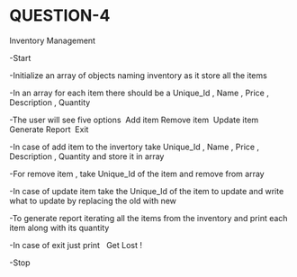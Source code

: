 # QUESTION-4
Inventory Management 


-Start


-Initialize an array of objects naming inventory as it store all the items


-In an array for each item there should be a Unique_Id , Name , Price , Description , Quantity 


-The user will see five options 
Add item
Remove item 
Update item 
Generate Report 
Exit 


-In case of add item to the invertory take Unique_Id , Name , Price , Description , Quantity and store it in array 


-For remove item , take Unique_Id of the item and remove from array 


-In case of update item take the Unique_Id of the item to update and write what to update by replacing the old with new 


-To generate report iterating all the items from the inventory and print each item along with its quantity 


-In case of exit just print   Get Lost !


-Stop
